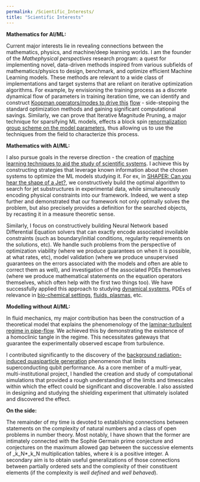 ```yaml
---
permalink: /Scientific_Interests/
title: "Scientific Interests"
---
```

**Mathematics for AI/ML:**

Current major interests lie in revealing connections between the mathematics, physics, and machine/deep learning worlds. I am the founder of the _Mathephysical perspectives_ research program: a quest for implementing novel, data-driven methods inspired from various subfields of mathematics/physics to design, benchmark, and optimize efficient Machine Learning models. These methods are relevant to a wide class of implementations and target systems that are reliant on iterative optimization algorithms. For example, by envisioning the training process as a discrete dynamical flow of parameters in training iteration time, we can identify and construct [Koopman operators/modes to drive this](https://proceedings.neurips.cc/paper/2020/hash/169806bb68ccbf5e6f96ddc60c40a044-Abstract.html) [flow](https://proceedings.neurips.cc/paper/2020/hash/169806bb68ccbf5e6f96ddc60c40a044-Abstract.html) - side-stepping the standard optimization methods and gaining significant computational savings. Similarly, we can prove that Iterative Magnitude Pruning, a major technique for sparsifying ML models, effects a block spin [renormalization group scheme on the model parameters](https://proceedings.mlr.press/v162/redman22a.html), thus allowing us to use the techniques from the field to characterize this process.

**Mathematics with AI/ML:**

I also pursue goals in the reverse direction - the creation of [machine learning techniques to aid the study of scientific systems](https://arxiv.org/abs/2007.04433). I achieve this by constructing strategies that leverage known information about the chosen systems to optimize the ML models studying it. For ex, in [SHAPER: Can you hear the shape of a Jet?](https://github.com/rikab/SHAPER), we constructively build the optimal algorithm to search for jet substructures in experimental data, while simultaneously encoding physical constraints into our framework. Indeed, we went a step further and demonstrated that our framework not only optimally solves the problem, but also precisely provides a definition for the searched objects, by recasting it in a measure theoretic sense.

Similarly, I focus on constructively building Neural Network based Differential Equation solvers that can exactly encode associated invoilable constraints (such as boundary/initial conditions, regularity requirements on the solutions, etc). We handle such problems from the perspective of optimization viability (where we produce guarantees on when it is possible, at what rates, etc), model validation (where we produce unsupervised guarantees on the errors associated with the models and often are able to correct them as well), and investigation of the associated PDEs themselves (where we produce mathematical statements on the equation operators themselves, which often help with the first two things too). We have successfully applied this approach to studying [dynamical systems](https://journals.aps.org/pre/abstract/10.1103/PhysRevE.105.065305), PDEs of relevance in [bio-chemical settings](https://openreview.net/forum?id=a40XE0dgOdL), [fluids, plasmas,](https://github.com/MathePhysics) etc.

**Modelling without AI/ML:**

In fluid mechanics, my major contribution has been the construction of a theoretical model that explains the phenomenology of the [laminar-turbulent regime in pipe-flow](https://journals.aps.org/prfluids/abstract/10.1103/PhysRevFluids.4.102401). We achieved this by demonstrating the existence of a homoclinic tangle in the regime. This necessitates gateways that guarantee the experimentally observed escape from turbulence.

I contributed significantly to the discovery of the [background radiation-induced quasiparticle generation](https://www.nature.com/articles/s41586-020-2619-8) phenomenon that limits superconducting qubit performance. As a core member of a multi-year, multi-institutional project, I handled the creation and study of computational simulations that provided a rough understanding of the limits and timescales within which the effect could be significant and discoverable. I also assisted in designing and studying the shielding experiment that ultimately isolated and discovered the effect.

**On the side:**

The remainder of my time is devoted to establishing connections between statements on the complexity of natural numbers and a class of open problems in number theory. Most notably, I have shown that the former are intimately connected with the Sophie Germain prime conjecture and conjectures on the maximum allowed gap between the successive elements of _k_N*_k_N multiplication tables, where _k_ is a positive integer. A secondary aim is to obtain useful generalizations of those connections between partially ordered sets and the complexity of their constituent elements (if the complexity is _well defined_ and _well behaved_).